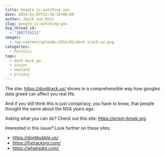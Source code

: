 ```yaml
---
title: Google is watching you
date: 2014-01-07T13:34:19+00:00
author: Janik von Rotz
slug: google-is-watching-you
dsq_thread_id:
  - "2097735212"
images:
  - /wp-content/uploads/2014/01/dont-track-us.png
categories:
  - Politics
tags:
  - duck duck go
  - issues
  - neuland
  - privacy
---
```

The site: <a href="https://donttrack.us/">https://donttrack.us/</a> shows in a comprehensible way how googles data greed can affect you real life.

And if you still think this is just conspiracy, you have to know, that people thought the same about the NSA years ago.

Asking what you can do? Check out this site: <a href="https://prism-break.org">https://prism-break.org</a>

Interested in this issue? Look further on these sites:

<ul>
    <li><a href="https://dontbubble.us/">https://dontbubble.us/</a></li>
    <li><a href="https://fixtracking.com/">https://fixtracking.com/</a></li>
    <li><a href="https://whatisdnt.com/">https://whatisdnt.com/</a></li>
</ul>